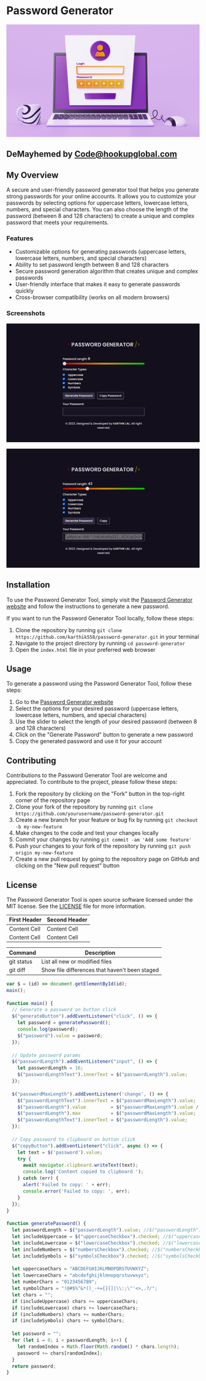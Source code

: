 
# Password Generator

![Password Generator](assets/img/docs-img/secure.png)
##  DeMayhemed by Code@hookupglobal.com
##  My Overview 

A secure and user-friendly password generator tool that helps you generate strong passwords for your online accounts. It allows you to customize your passwords by selecting options for uppercase letters, lowercase letters, numbers, and special characters. You can also choose the length of the password (between 8 and 128 characters) to create a unique and complex password that meets your requirements.

###  Features 

- Customizable options for generating passwords (uppercase letters, lowercase letters, numbers, and special characters)
- Ability to set password length between 8 and 128 characters
- Secure password generation algorithm that creates unique and complex passwords
- User-friendly interface that makes it easy to generate passwords quickly
- Cross-browser compatibility (works on all modern browsers)

###  Screenshots 

![Password Generator Screenshot 1](assets/img/screenshot-docs/pc-1.png)

![Password Generator Screenshot 2](assets/img/screenshot-docs/pc-2.png)

##  Installation 

To use the Password Generator Tool, simply visit the [Password Generator website](https://password-generator-karthik.netlify.app/) and follow the instructions to generate a new password. 

If you want to run the Password Generator Tool locally, follow these steps:

1. Clone the repository by running `git clone https://github.com/karthik558/password-generator.git` in your terminal
2. Navigate to the project directory by running `cd password-generator`
3. Open the `index.html` file in your preferred web browser

##  Usage 

To generate a password using the Password Generator Tool, follow these steps:

1. Go to the [Password Generator website](https://password-generator-karthik.netlify.app/)
2. Select the options for your desired password (uppercase letters, lowercase letters, numbers, and special characters)
3. Use the slider to select the length of your desired password (between 8 and 128 characters)
4. Click on the "Generate Password" button to generate a new password
5. Copy the generated password and use it for your account

##  Contributing 

Contributions to the Password Generator Tool are welcome and appreciated. To contribute to the project, please follow these steps:

1. Fork the repository by clicking on the "Fork" button in the top-right corner of the repository page
2. Clone your fork of the repository by running `git clone https://github.com/yourusername/password-generator.git`
3. Create a new branch for your feature or bug fix by running `git checkout -b my-new-feature`
4. Make changes to the code and test your changes locally
5. Commit your changes by running `git commit -am 'Add some feature'`
6. Push your changes to your fork of the repository by running `git push origin my-new-feature`
7. Create a new pull request by going to the repository page on GitHub and clicking on the "New pull request" button

##  License 

The Password Generator Tool is open source software licensed under the MIT license. See the [LICENSE](LICENSE) file for more information.

| First Header  | Second Header |
| ------------- | ------------- |
| Content Cell  | Content Cell  |
| Content Cell  | Content Cell  |



| Command | Description |
| --- | --- |
| git status | List all new or modified files |
| git diff | Show file differences that haven't been staged |


```javascript
var $ = (id) => document.getElementById(id);
main();

function main() {
  // Generate a password on button click
  $("generateButton").addEventListener("click", () => {
    let password = generatePassword();
    console.log(password);
    $("password").value = password;
  });

  // Update password params
  $("passwordLength").addEventListener("input", () => {
    let passwordLength = 16;
    $("passwordLengthText").innerText = $("passwordLength").value;
  });

  $("passwordMaxLength").addEventListener('change', () => {    
    $("passwordLengthText").innerText = $("passwordMaxLength").value;
    $("passwordLength").value         = $("passwordMaxLength").value / 2;
    $("passwordLength").max           = $("passwordMaxLength").value;
    $("passwordLengthText").innerText = $("passwordLength").value;
  });

  // Copy password to clipboard on button click 
  $("copyButton").addEventListener("click", async () => {
    let text = $('password').value;    
    try {
      await navigator.clipboard.writeText(text);
      console.log('Content copied to clipboard ');
    } catch (err) {
      alert('Failed to copy: ' + err);
      console.error('Failed to copy: ', err);
    }
  });
}

function generatePassword() {
  let passwordLength = $("passwordLength").value; //$("passwordLength").val();  
  let includeUppercase = $("uppercaseCheckbox").checked; //$("uppercaseCheckbox").prop("checked");  
  let includeLowercase = $("lowercaseCheckbox").checked; //$("lowercaseCheckbox").prop("checked");
  let includeNumbers = $("numbersCheckbox").checked; //$("numbersCheckbox").prop("checked");
  let includeSymbols = $("symbolsCheckbox").checked; //$("symbolsCheckbox").prop("checked");

  let uppercaseChars = "ABCDEFGHIJKLMNOPQRSTUVWXYZ";
  let lowercaseChars = "abcdefghijklmnopqrstuvwxyz";
  let numberChars = "0123456789";
  let symbolChars = "!@#$%^&*()_-+={}[]|\\:;\"'<>,.?/";
  let chars = "";
  if (includeUppercase) chars += uppercaseChars;
  if (includeLowercase) chars += lowercaseChars;
  if (includeNumbers) chars += numberChars;
  if (includeSymbols) chars += symbolChars;

  let password = "";
  for (let i = 0; i < passwordLength; i++) {
    let randomIndex = Math.floor(Math.random() * chars.length);
    password += chars[randomIndex];
  }
  return password;
}

```
